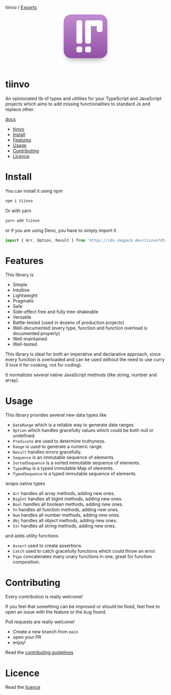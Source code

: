 tiinvo / [Exports](modules.md)

<div align="center">
  <img src="https://raw.githubusercontent.com/OctoD/tiinvo/master/banner-readme.png" height="160"/>
</div>

tiinvo
=======

An opinionated lib of types and utilities for your TypeScript and JavaScript projects which aims to add missing functionalities to standard Js and replace other.

[docs](./docs/README.md)

- [tiinvo](#tiinvo)
- [Install](#install)
- [Features](#features)
- [Usage](#usage)
- [Contributing](#contributing)
- [Licence](#licence)

# Install

You can install it using npm

```bash
npm i tiinvo
```

Or with yarn

```bash
yarn add tiinvo
```

or if you are using Deno, you have to simply import it

```ts
import { Arr, Option, Result } from 'https://cdn.skypack.dev/tiinvo?dts';
```

# Features

This library is 

- Simple
- Intuitive
- Lightweight
- Pragmatic
- Safe
- Side-effect free and fully tree-shakeable
- Versatile
- Battle-tested (used in dozens of production projects)
- Well-documented (every type, function and function overload is documented properly)
- Well-maintained
- Well-tested

This library is ideal for both an imperative and declarative approach, since every function
is overloaded and can be used without the need to use curry (I love it for cooking, not for coding).

It normalizes several native JavaScript methods (like string, number and array).

# Usage

This library provides several new data types like 

- `DateRange` which is a reliable way to generate date ranges.
- `Option` which handles gracefully values which could be both null or undefined.
- `Predicate` are used to determine truthyness.
- `Range` is used to generate a numeric range.
- `Result` handles errors gracefully.
- `Sequence` is an immutable sequence of elements.
- `SortedSequence` is a sorted immutable sequence of elements.
- `TypedMap` is a typed immutable Map of elements.
- `TypedSequence` is a typed immutable sequence of elements.
  
wraps native types

- `Arr` handles all array methods, adding new ones.
- `BigInt` handles all bigint methods, adding new ones.
- `Bool` handles all boolean methods, adding new ones.
- `Fn` handles all function methods, adding new ones.
- `Num` handles all number methods, adding new ones.
- `Obj` handles all object methods, adding new ones.
- `Str` handles all string methods, adding new ones.

and adds utility functions

- `Assert` used to create assertions.
- `Catch` used to catch gracefully functions which could throw an error.
- `Pipe` concatenates many unary functions in one, great for function composition.

# Contributing

Every contribution is really welcome!

If you feel that something can be improved or should be fixed, feel free to open an issue with the feature or the bug found.

Pull requests are really welcome!

- Create a new branch from `main` 
- open your PR
- enjoy!

Read the [contributing guidelines](./CONTRIBUTING.md)

# Licence

Read the [licence](./LICENCE)
